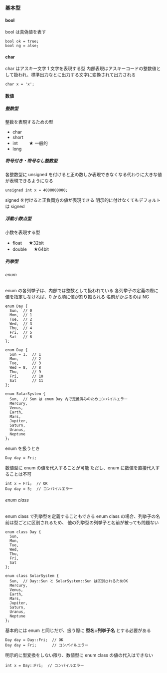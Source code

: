 ### 基本型

#### bool

bool は真偽値を表す

```
bool ok = true;
bool ng = alse;
```

#### char

char はアスキー文字 1 文字を表現する型
内部表現はアスキーコードの整数値として扱われ、標準出力なとに出力する文字に変換されて出力される

```
char x = 'x';
```

#### 数値

##### 整数型

整数を表現するための型

- char
- short
- int 　　 ★ 一般的
- long

##### 符号付き・符号なし整数型

各整数型に unsigned を付けると正の数しか表現できなくなる代わりに大きな値が表現できるようになる

```
unsigned int x = 4000000000;
```

signed を付けると正負両方の値が表現できる
明示的に付けなくてもデフォルトは signed

##### 浮動小数点型

小数を表現する型

- float 　 ★32bit
- double 　 ★64bit

##### 列挙型

###### enum

enum の各列挙子は、内部では整数として扱われている
各列挙子の定義の際に値を指定しなければ、0 から順に値が割り振られる
名前がかぶるのは NG

```
enum Day {
  Sun,  // 0
  Mon,  // 1
  Tue,  // 2
  Wed,  // 3
  Thu,  // 4
  Fri,  // 5
  Sat   // 6
};

enum Day {
  Sun = 1,  // 1
  Mon,      // 2
  Tue,      // 3
  Wed = 8,  // 8
  Thu,      // 9
  Fri,      // 10
  Sat       // 11
};

enum SolarSystem {
  Sun,  // Sun は enum Day 内で定義済みのためコンパイルエラー
  Mercury,
  Venus,
  Earth,
  Mars,
  Jupiter,
  Saturn,
  Uranus,
  Neptune
};
```

enum を扱うとき

```
Day day = Fri;
```

数値型に enum の値を代入することが可能
ただし、enum に数値を直接代入することは不可

```
int x = Fri;  // OK
Day day = 5;  // コンパイルエラー
```

###### enum class

enum class で列挙型を定義することもできる
enum class の場合、列挙子の名前は型ごとに区別されるため、 他の列挙型の列挙子と名前が被っても問題ない

```
enum class Day {
  Sun,
  Mon,
  Tue,
  Wed,
  Thu,
  Fri,
  Sat
};

enum class SolarSystem {
  Sun,  // Day::Sun と SolarSystem::Sun は区別されるためOK
  Mercury,
  Venus,
  Earth,
  Mars,
  Jupiter,
  Saturn,
  Uranus,
  Neptune
};
```

基本的には enum と同じだが、扱う際に **型名::列挙子名** とする必要がある

```
Day day = Day::Fri;  // OK
Day day = Fri;       // コンパイルエラー
```

明示的に型変換をしない限り、数値型に enum class の値の代入はできない

```
int x = Day::Fri;  // コンパイルエラー
```
